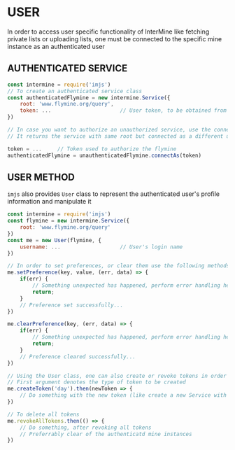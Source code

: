 # USER

In order to access user specific functionality of InterMine like fetching private lists or uploading lists, one must be connected to the specific mine instance as an authenticated user

## AUTHENTICATED SERVICE
```javascript
const intermine = require('imjs')
// To create an authenticated service class
const authenticatedFlymine = new intermine.Service({
    root: 'www.flymine.org/query',
    token: ...                      // User token, to be obtained from your profile page
})

// In case you want to authorize an unauthorized service, use the connectAs option
// It returns the service with same root but connected as a different user

token = ...     // Token used to authorize the flymine
authenticatedFlymine = unauthenticatedFlymine.connectAs(token)
```

## USER METHOD
`imjs` also provides `User` class to represent the authenticated user's profile information and manipulate it

```javascript
const intermine = require('imjs')
const flymine = new intermine.Service({
    root: 'www.flymine.org/query'
})
const me = new User(flymine, {
    username: ...                   // User's login name
})

// In order to set preferences, or clear them use the following methods
me.setPreference(key, value, (err, data) => {
    if(err) {
        // Something unexpected has happened, perform error handling here
        return;
    }
    // Preference set successfully...
})

me.clearPreference(key, (err, data) => {
    if(err) {
        // Something unexpected has happened, perform error handling here
        return;
    }
    // Preference cleared successfully...
})

// Using the User class, one can also create or revoke tokens in order to authenticate the Service
// First argument denotes the type of token to be created
me.createToken('day').then(newToken => {
    // Do something with the new token (like create a new Service with it)
})

// To delete all tokens
me.revokeAllTokens.then(() => {
    // Do something, after revoking all tokens
    // Preferrably clear of the authenticatd mine instances
})
```
